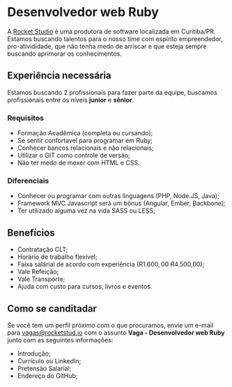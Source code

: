 # Desenvolvedor web Ruby

A [Rocket Studio](http://rocketstud.io) é uma produtora de software localizada em Curitiba/PR. Estamos buscando talentos para o nosso time com espírito empreendedor, pro-ativididade, que não tenha medo de arriscar e que esteja sempre buscando aprimorar os conhecimentos.

## Experiência necessária

Estamos buscando 2 profissionais para fazer parte da equipe, buscamos profissionais entre os níveis **junior** e **sênior**.

### Requisitos

- Formação Acadêmica (completa ou cursando);
- Se sentir confortavel para programar em Ruby;
- Conhecer bancos relacionais e não relacionais;
- Utilizar o GIT como controle de versão;
- Não ter medo de mexer com HTML e CSS.

### Diferenciais

- Conhecer ou programar com outras linguagens (PHP, Node.JS, Java);
- Framework MVC Javascript será um bônus (Angular, Ember, Backbone);
- Ter utilizado alguma vez na vida SASS ou LESS;

## Benefícios

- Contratação CLT;
- Horário de trabalho flexível;
- Faixa salárial de acordo com experiência (R$1.600,00 ~ R$4.500,00);
- Vale Refeição;
- Vale Transporte;
- Ajuda com custo para cursos, livros e eventos.

## Como se canditadar

Se você tem um perfil próximo com o que procuramos, envie um e-mail para [vagas@rocketstud.io](mailto:vagas@rocketstud.io) com o assunto **Vaga - Desenvolvedor web Ruby** junto com as seguintes informações:

- Introdução;
- Currículo ou LinkedIn;
- Pretensão Salarial;
- Endereço do GitHub;